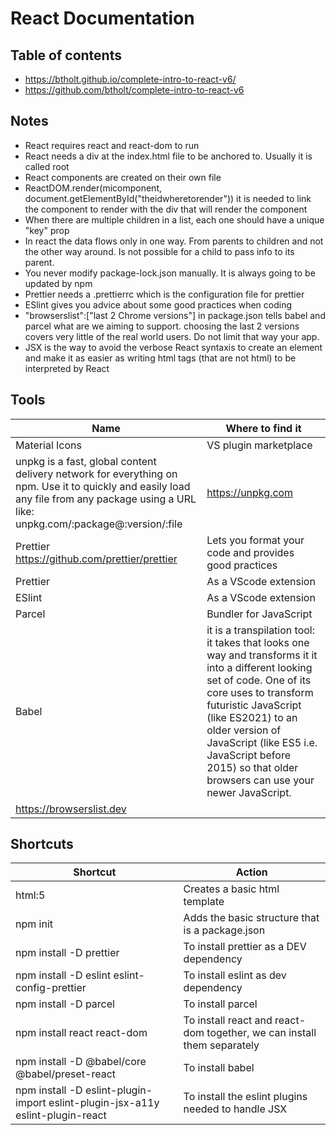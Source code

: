 # React Documentation

## Table of contents

- https://btholt.github.io/complete-intro-to-react-v6/
- https://github.com/btholt/complete-intro-to-react-v6

## Notes

- React requires react and react-dom to run
- React needs a div at the index.html file to be anchored to. Usually it is called root
- React components are created on their own file
- ReactDOM.render(micomponent, document.getElementById("theidwheretorender")) it is needed to link the component to render with the div that will render the component
- When there are multiple children in a list, each one should have a unique "key" prop
- In react the data flows only in one way. From parents to children and not the other way around. Is not possible for a child to pass info to its parent.
- You never modify package-lock.json manually. It is always going to be updated by npm
- Prettier needs a .prettierrc which is the configuration file for prettier
- ESlint gives you advice about some good practices when coding
- "browserslist":["last 2 Chrome versions"] in package.json tells babel and parcel what are we aiming to support. choosing the last 2 versions covers very little of the real world users. Do not limit that way your app.
- JSX is the way to avoid the verbose React syntaxis to create an element and make it as easier as writing html tags (that are not html) to be interpreted by React

## Tools

| Name                                                                                                                                                                                    | Where to find it                                                                                                                                                                                                                                                                                                        |
| --------------------------------------------------------------------------------------------------------------------------------------------------------------------------------------- | ----------------------------------------------------------------------------------------------------------------------------------------------------------------------------------------------------------------------------------------------------------------------------------------------------------------------- |
| Material Icons                                                                                                                                                                          | VS plugin marketplace                                                                                                                                                                                                                                                                                                   |
| unpkg is a fast, global content delivery network for everything on npm. Use it to quickly and easily load any file from any package using a URL like: unpkg.com/:package@:version/:file | https://unpkg.com                                                                                                                                                                                                                                                                                                       |
| Prettier https://github.com/prettier/prettier                                                                                                                                           | Lets you format your code and provides good practices                                                                                                                                                                                                                                                                   |
| Prettier                                                                                                                                                                                | As a VScode extension                                                                                                                                                                                                                                                                                                   |
| ESlint                                                                                                                                                                                  | As a VScode extension                                                                                                                                                                                                                                                                                                   |
| Parcel                                                                                                                                                                                  | Bundler for JavaScript                                                                                                                                                                                                                                                                                                  |
| Babel                                                                                                                                                                                   | it is a transpilation tool: it takes that looks one way and transforms it it into a different looking set of code. One of its core uses to transform futuristic JavaScript (like ES2021) to an older version of JavaScript (like ES5 i.e. JavaScript before 2015) so that older browsers can use your newer JavaScript. |
| https://browserslist.dev                                                                                                                                                                |                                                                                                                                                                                                                                                                                                                         |

## Shortcuts

| Shortcut                                                                       | Action                                                                  |
| ------------------------------------------------------------------------------ | ----------------------------------------------------------------------- |
| html:5                                                                         | Creates a basic html template                                           |
| npm init                                                                       | Adds the basic structure that is a package.json                         |
| npm install -D prettier                                                        | To install prettier as a DEV dependency                                 |
| npm install -D eslint eslint-config-prettier                                   | To install eslint as dev dependency                                     |
| npm install -D parcel                                                          | To install parcel                                                       |
| npm install react react-dom                                                    | To install react and react-dom together, we can install them separately |
| npm install -D @babel/core @babel/preset-react                                 | To install babel                                                        |
| npm install -D eslint-plugin-import eslint-plugin-jsx-a11y eslint-plugin-react | To install the eslint plugins needed to handle JSX                      |
